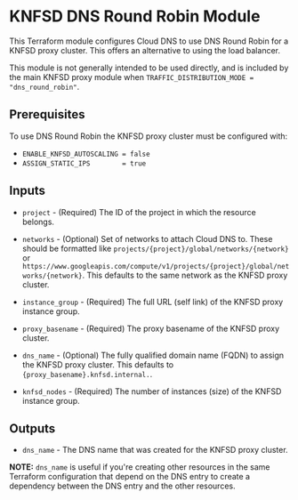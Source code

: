 # KNFSD DNS Round Robin Module

This Terraform module configures Cloud DNS to use DNS Round Robin for a KNFSD proxy cluster. This offers an alternative to using the load balancer.

This module is not generally intended to be used directly, and is included by the main KNFSD proxy module when `TRAFFIC_DISTRIBUTION_MODE = "dns_round_robin"`.

## Prerequisites

To use DNS Round Robin the KNFSD proxy cluster must be configured with:

* `ENABLE_KNFSD_AUTOSCALING = false`
* `ASSIGN_STATIC_IPS        = true`

## Inputs

* `project` - (Required) The ID of the project in which the resource belongs.

* `networks` - (Optional) Set of networks to attach Cloud DNS to. These should be formatted like `projects/{project}/global/networks/{network}` or `https://www.googleapis.com/compute/v1/projects/{project}/global/networks/{network}`. This defaults to the same network as the KNFSD proxy cluster.

* `instance_group` - (Required) The full URL (self link) of the KNFSD proxy instance group.

* `proxy_basename` - (Required) The proxy basename of the KNFSD proxy cluster.

* `dns_name` - (Optional) The fully qualified domain name (FQDN) to assign the KNFSD proxy cluster. This defaults to `{proxy_basename}.knfsd.internal.`.

* `knfsd_nodes` - (Required) The number of instances (size) of the KNFSD instance group.

## Outputs

* `dns_name` - The DNS name that was created for the KNFSD proxy cluster.

**NOTE:** `dns_name` is useful if you're creating other resources in the same Terraform configuration that depend on the DNS entry to create a dependency between the DNS entry and the other resources.
